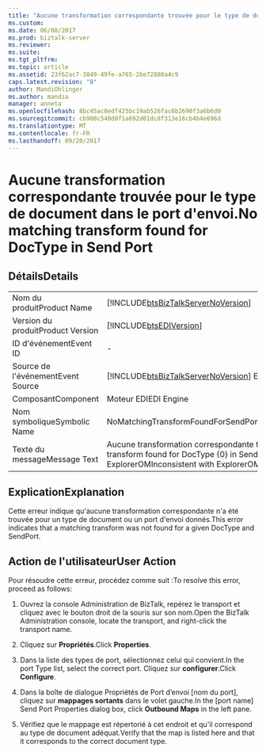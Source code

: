 ```yaml
---
title: "Aucune transformation correspondante trouvée pour le type de document dans le Port d’envoi | Documents Microsoft"
ms.custom: 
ms.date: 06/08/2017
ms.prod: biztalk-server
ms.reviewer: 
ms.suite: 
ms.tgt_pltfrm: 
ms.topic: article
ms.assetid: 23f62ac7-3849-49fe-a765-2be72880a4c9
caps.latest.revision: "8"
author: MandiOhlinger
ms.author: mandia
manager: anneta
ms.openlocfilehash: 8bc45ac0edf425bc19ab526fac6b2690f3a6b6d0
ms.sourcegitcommit: cb908c540d8f1a692d01dc8f313e16cb4b4e696d
ms.translationtype: MT
ms.contentlocale: fr-FR
ms.lasthandoff: 09/20/2017
---
```

# <a name="no-matching-transform-found-for-doctype-in-send-port"></a><span data-ttu-id="3f5a7-102">Aucune transformation correspondante trouvée pour le type de document dans le port d'envoi.</span><span class="sxs-lookup"><span data-stu-id="3f5a7-102">No matching transform found for DocType in Send Port</span></span>
## <a name="details"></a><span data-ttu-id="3f5a7-103">Détails</span><span class="sxs-lookup"><span data-stu-id="3f5a7-103">Details</span></span>  
  
|||  
|-|-|  
|<span data-ttu-id="3f5a7-104">Nom du produit</span><span class="sxs-lookup"><span data-stu-id="3f5a7-104">Product Name</span></span>|[!INCLUDE[btsBizTalkServerNoVersion](../includes/btsbiztalkservernoversion-md.md)]|  
|<span data-ttu-id="3f5a7-105">Version du produit</span><span class="sxs-lookup"><span data-stu-id="3f5a7-105">Product Version</span></span>|[!INCLUDE[btsEDIVersion](../includes/btsediversion-md.md)]|  
|<span data-ttu-id="3f5a7-106">ID d'événement</span><span class="sxs-lookup"><span data-stu-id="3f5a7-106">Event ID</span></span>|-|  
|<span data-ttu-id="3f5a7-107">Source de l'événement</span><span class="sxs-lookup"><span data-stu-id="3f5a7-107">Event Source</span></span>|[!INCLUDE[btsBizTalkServerNoVersion](../includes/btsbiztalkservernoversion-md.md)]<span data-ttu-id="3f5a7-108"> EDI</span><span class="sxs-lookup"><span data-stu-id="3f5a7-108"> EDI</span></span>|  
|<span data-ttu-id="3f5a7-109">Composant</span><span class="sxs-lookup"><span data-stu-id="3f5a7-109">Component</span></span>|<span data-ttu-id="3f5a7-110">Moteur EDI</span><span class="sxs-lookup"><span data-stu-id="3f5a7-110">EDI Engine</span></span>|  
|<span data-ttu-id="3f5a7-111">Nom symbolique</span><span class="sxs-lookup"><span data-stu-id="3f5a7-111">Symbolic Name</span></span>|<span data-ttu-id="3f5a7-112">NoMatchingTransformFoundForSendPortAndDocType</span><span class="sxs-lookup"><span data-stu-id="3f5a7-112">NoMatchingTransformFoundForSendPortAndDocType</span></span>|  
|<span data-ttu-id="3f5a7-113">Texte du message</span><span class="sxs-lookup"><span data-stu-id="3f5a7-113">Message Text</span></span>|<span data-ttu-id="3f5a7-114">Aucune transformation correspondante trouvée pour {0} DocType dans {{1} du Port d’envoi.</span><span class="sxs-lookup"><span data-stu-id="3f5a7-114">No matching transform found for DocType {0} in Send Port {1}.</span></span> <span data-ttu-id="3f5a7-115">Incompatible avec les informations ExplorerOM</span><span class="sxs-lookup"><span data-stu-id="3f5a7-115">Inconsistent with ExplorerOM information</span></span>|  
  
## <a name="explanation"></a><span data-ttu-id="3f5a7-116">Explication</span><span class="sxs-lookup"><span data-stu-id="3f5a7-116">Explanation</span></span>  
 <span data-ttu-id="3f5a7-117">Cette erreur indique qu'aucune transformation correspondante n'a été trouvée pour un type de document ou un port d'envoi donnés.</span><span class="sxs-lookup"><span data-stu-id="3f5a7-117">This error indicates that a matching transform was not found for a given DocType and SendPort.</span></span>  
  
## <a name="user-action"></a><span data-ttu-id="3f5a7-118">Action de l'utilisateur</span><span class="sxs-lookup"><span data-stu-id="3f5a7-118">User Action</span></span>  
 <span data-ttu-id="3f5a7-119">Pour résoudre cette erreur, procédez comme suit :</span><span class="sxs-lookup"><span data-stu-id="3f5a7-119">To resolve this error, proceed as follows:</span></span>  
  
1.  <span data-ttu-id="3f5a7-120">Ouvrez la console Administration de BizTalk, repérez le transport et cliquez avec le bouton droit de la souris sur son nom.</span><span class="sxs-lookup"><span data-stu-id="3f5a7-120">Open the BizTalk Administration console, locate the transport, and right-click the transport name.</span></span>  
  
2.  <span data-ttu-id="3f5a7-121">Cliquez sur **Propriétés**.</span><span class="sxs-lookup"><span data-stu-id="3f5a7-121">Click **Properties**.</span></span>  
  
3.  <span data-ttu-id="3f5a7-122">Dans la liste des types de port, sélectionnez celui qui convient.</span><span class="sxs-lookup"><span data-stu-id="3f5a7-122">In the port Type list, select the correct port.</span></span> <span data-ttu-id="3f5a7-123">Cliquez sur **configurer**.</span><span class="sxs-lookup"><span data-stu-id="3f5a7-123">Click **Configure**.</span></span>  
  
4.  <span data-ttu-id="3f5a7-124">Dans la boîte de dialogue Propriétés de Port d’envoi [nom du port], cliquez sur **mappages sortants** dans le volet gauche.</span><span class="sxs-lookup"><span data-stu-id="3f5a7-124">In the [port name] Send Port Properties dialog box, click **Outbound Maps** in the left pane.</span></span>  
  
5.  <span data-ttu-id="3f5a7-125">Vérifiez que le mappage est répertorié à cet endroit et qu'il correspond au type de document adéquat.</span><span class="sxs-lookup"><span data-stu-id="3f5a7-125">Verify that the map is listed here and that it corresponds to the correct document type.</span></span>